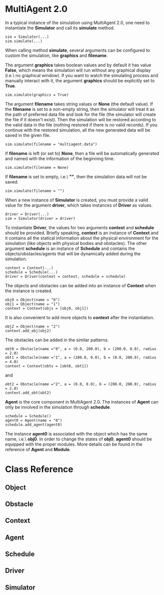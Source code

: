 # MultiAgent 2.0
In a typical instance of the simulation using MultiAgent 2.0,
one need to instantiate the <b>Simulator</b> and call its <b>simulate</b> method.

	sim = Simulator(...)
	sim.simulate(...)

When calling method <b>simulate</b>, several arguments can be configured to custom the simulation,
like <b>graphics</b> and <b>filename</b>.

The argument <b>graphics</b> takes boolean values and by default it has value <b>False</b>,
which means the simulation will run without any graphical display (i.e.\ no graphical window).
If you want to watch the simulating process and manually interact with it, the argument <b>graphics</b>
should be explicitly set to <b>True</b>.

 	sim.simulate(graphics = True)

The argument <b>filename</b> takes string values or <b>None</b> (the default value).
If the <b>filename</b> is set to a non-empty string, then the simulator will treat it as
the path of preferred data file and look for the file (the simulator will create the file
if it doesn't exist). Then the simulation will be restored according to the valid data
in the file (nothing restored if there is no valid records).
If you continue with the restored simulation,
all the new generated data will be saved in the given file.

 	sim.simulate(filename = "multiagent.data")

If <b>filename</b> is left (or set to) <b>None</b>, then a file will be automatically generated and
named with the information of the beginning time.

 	sim.simulate(filename = None)

If <b>filename</b> is set to empty, i.e.\ <b>""</b>, then the simulation data will not be saved.

 	sim.simulate(filename = "")

When a new instance of <b>Simulator</b> is created, you must provide a valid value for the argument
<b>driver</b>, which takes instances of <b>Driver</b> as values.

	driver = Driver(...)
	sim = Simulator(driver = driver)

To instantiate <b>Driver</b>, the values for two arguments <b>context</b> and <b>schedule</b> should
be provided. Briefly speaking, <b>context</b> is an instance of <b>Context</b> and it contains
all the statical information about the physical environment for the simulation (like objects with
physical bodies and obstacles). The other argument <b>schedule</b> is an instance of <b>Schedule</b> and
contains the objects/obstacles/agents that will be dynamically added during the simulation.

	context = Context(...)
	schedule = Schedule(...)
	driver = Driver(context = context, schedule = schedule)

The objects and obstacles can be added into an instance of <b>Context</b> when the instance is created.

	obj0 = Object(name = "0")
	obj1 = Object(name = "1")
	context = Context(objs = [obj0, obj1])

It is also convenient to add more objects to <b>context</b> after the instantiation.

	obj2 = Object(name = "2")
	context.add_obj(obj2)

The obstacles can be added in the similar patterns.

	obt0 = Obstacle(name ="0", a = (0.0, 200.0), b = (200.0, 0.0), radius = 2.0)
	obt1 = Obstacle(name ="1", a = (200.0, 0.0), b = (0.0, 200.0), radius = 4.0)
	context = Context(obts = [obt0, obt1])

and

	obt2 = Obstacle(name ="2", a = (0.0, 0.0), b = (200.0, 200.0), radius = 2.0)
	context.add_obt(obt2)

<b>Agent</b> is the core component in MultiAgent 2.0. The instances of <b>Agent</b> can only
be involved in the simulation through <b>schedule</b>.

	schedule = Schedule()
	agent0 = Agent(name = "0")
	schedule.add_agent(agent0)

The instance <b>agent0</b> is associated with the object which has the same name, i.e.\ <b>obj0</b>.
In order to change the states of <b>obj0</b>, <b>agent0</b> should be equipped with
the proper modules. More details can be found in the reference of <b>Agent</b> and <b>Module</b>.

# Class Reference

## Object
## Obstacle
## Context
## Agent
## Schedule
## Driver
## Simulator
